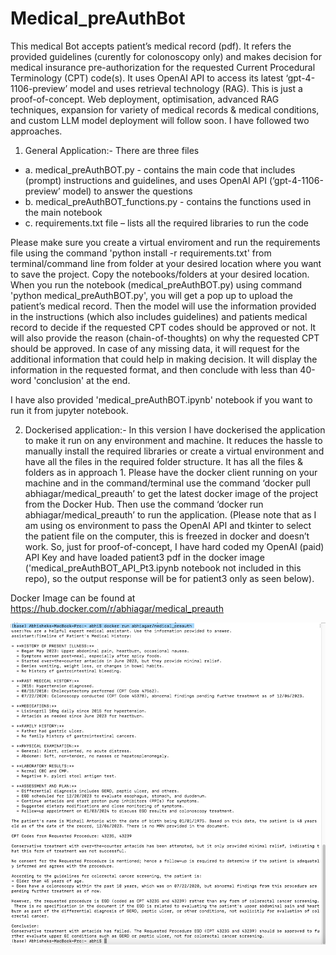 # Medical_preAuthBot
This medical Bot accepts patient’s medical record (pdf). It refers the provided guidelines (curently for colonoscopy only) and makes decision for medical insurance pre-authorization for the requested Current Procedural Terminology (CPT) code(s). It uses OpenAI API to access its latest ‘gpt-4-1106-preview’ model and uses retrieval technology (RAG). This is just a proof-of-concept. Web deployment, optimisation, advanced RAG techniques, expansion for variety of medical records & medical conditions, and custom LLM model deployment will follow soon. I have followed two approaches.
1.	General Application:- There are three files
  * a.	medical_preAuthBOT.py - contains the main code that includes (prompt) instructions and guidelines, and uses OpenAI API (‘gpt-4-1106-preview’ model) to answer the questions
  * b.	medical_preAuthBOT_functions.py - contains the functions used in the main notebook
  * c.	requirements.txt file – lists all the required libraries to run the code

Please make sure you create a virtual enviroment and run the requirements file using the command 'python install -r requirements.txt' from terminal/command line from folder at  your desired location where you want to save the project. Copy the notebooks/folders at your desired location. When you run the notebook (medical_preAuthBOT.py) using command 'python medical_preAuthBOT.py', you will get a pop up to upload the patient’s medical record. Then the model will use the information provided in the instructions (which also includes guidelines) and patients medical record to decide if the requested CPT codes should be approved or not. It will also provide the reason (chain-of-thoughts) on why the requested CPT should be approved. In case of any missing data, it will request for the additional information that could help in making decision. It will display the information in the requested format, and then conclude with less than 40-word 'conclusion' at the end.

I have also provided 'medical_preAuthBOT.ipynb' notebook if you want to run it from jupyter notebook.

2.	Dockerised application:- In this version I have dockerised the application to make it run on any environment and machine. It reduces the hassle to manually install the required libraries or create a virtual environment and have all the files in the required folder structure. It has all the files & folders as in approach 1. Please have the docker client running on your machine and in the command/terminal use the command ‘docker pull abhiagar/medical_preauth’ to get the latest docker image of the project from the Docker Hub. Then use the command ‘docker run abhiagar/medical_preauth’ to run the application. (Please note that as I am using os environment to pass the OpenAI API and tkinter to select the patient file on the computer, this is freezed in docker and doesn’t work. So, just for proof-of-concept, I have hard coded my OpenAI (paid) API Key and have loaded patient3 pdf in the docker image ('medical_preAuthBOT_API_Pt3.ipynb notebook not included in this repo), so the output response will be for patient3 only as seen below).

Docker Image can be found at https://hub.docker.com/r/abhiagar/medical_preauth

![alt text](images/docker_medical_preauth.png)
